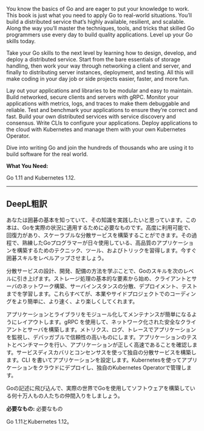 You know the basics of Go and are eager to put your knowledge to work. This book is just what you need to apply Go to real-world situations. You’ll build a distributed service that’s highly available, resilient, and scalable. Along the way you’ll master the techniques, tools, and tricks that skilled Go programmers use every day to build quality applications. Level up your Go skills today.

Take your Go skills to the next level by learning how to design, develop, and deploy a distributed service. Start from the bare essentials of storage handling, then work your way through networking a client and server, and finally to distributing server instances, deployment, and testing. All this will make coding in your day job or side projects easier, faster, and more fun.

Lay out your applications and libraries to be modular and easy to maintain. Build networked, secure clients and servers with gRPC. Monitor your applications with metrics, logs, and traces to make them debuggable and reliable. Test and benchmark your applications to ensure they’re correct and fast. Build your own distributed services with service discovery and consensus. Write CLIs to configure your applications. Deploy applications to the cloud with Kubernetes and manage them with your own Kubernetes Operator.

Dive into writing Go and join the hundreds of thousands who are using it to build software for the real world.

**What You Need:**

Go 1.11 and Kubernetes 1.12.

---

## DeepL粗訳

あなたは囲碁の基本を知っていて、その知識を実践したいと思っています。この本は、Goを実際の状況に適用するために必要なものです。高度に利用可能で、回復力があり、スケーラブルな分散サービスを構築することができます。その過程で、熟練したGoプログラマーが日々使用している、高品質のアプリケーションを構築するためのテクニック、ツール、およびトリックを習得します。今すぐ囲碁スキルをレベルアップさせましょう。

分散サービスの設計、開発、配備の方法を学ぶことで、Goのスキルを次のレベルに引き上げます。ストレージ処理の基本的な要素から始め、クライアントとサーバのネットワーク構築、サーバインスタンスの分散、デプロイメント、テストまでを学習します。これらすべてが、本業やサイドプロジェクトでのコーディングをより簡単に、より速く、より楽しくしてくれます。

アプリケーションとライブラリをモジュール化してメンテナンスが簡単になるようにレイアウトします。gRPC を使用して、ネットワーク化された安全なクライアントとサーバを構築します。メトリクス、ログ、トレースでアプリケーションを監視し、デバッガブルで信頼性の高いものにします。アプリケーションのテストとベンチマークを行い、アプリケーションが正しく高速であることを確認します。サービスディスカバリとコンセンサスを使って独自の分散サービスを構築します。CLI を書いてアプリケーションを設定します。Kubernetesを使ってアプリケーションをクラウドにデプロイし、独自のKubernetes Operatorで管理します。

Goの記述に飛び込んで、実際の世界でGoを使用してソフトウェアを構築している何十万人もの人たちの仲間入りをしましょう。

**必要なもの:** 必要なもの

Go 1.11とKubernetes 1.12。

